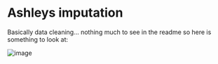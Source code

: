 # Ashleys imputation
Basically data cleaning... nothing much to see in the readme so here is something to look at:

![image](https://i.imgur.com/XcOjZ8T.png)
